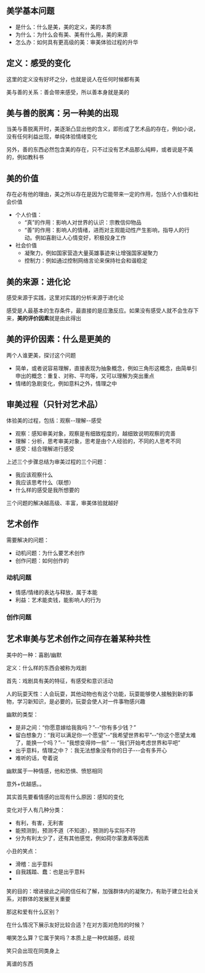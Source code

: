 ## 美学基本问题

- 是什么：什么是美，美的定义，美的本质
- 为什么：为什么会有美、美有什么用，美的来源
- 怎么办：如何具有更高级的美：审美体验过程的升华

## 定义：感受的变化

这里的定义没有好坏之分，也就是说人在任何时候都有美

美与善的关系：善会带来感受，所以善本身就是美的

## 美与善的脱离：另一种美的出现

当美与善脱离开时，美逐渐凸显出他的含义，即形成了艺术品的存在，例如小说，没有任何利益出现，单纯体验情绪变化

另外，善的东西必然包含美的存在，只不过没有艺术品那么纯粹，或者说是不美的，例如教科书

## 美的价值

存在必有他的理由，美之所以存在是因为它能带来一定的作用，包括个人价值和社会价值

- 个人价值：
  - “真”的作用：影响人对世界的认识：宗教信仰物品
  - “善”的作用：影响人的情绪，进而对主观能动性产生影响，指导人的行动。例如喜剧让人心情变好，积极投身工作
- 社会价值
  - 凝聚力，例如国家营造大量英雄事迹来让增强国家凝聚力
  - 控制力：例如通过控制网络言论来保持社会和谐稳定

## 美的来源：进化论

感受来源于实践，这里对实践的分析来源于进化论

感受是人最基本的生存条件，最直接的是应激反应。如果没有感受人就不会生存下来，**美的评价因素**就是由此得出

## 美的评价因素：什么是更美的

两个人谁更美，探讨这个问题

- 简单，或者说容易理解，直接表现为抽象概念，例如三角形这概念，由简单引申出的概念：重复、对称、平均等，又可以理解为突出重点
- 情绪的急剧变化，例如意料之外，情理之中

## 审美过程（只针对艺术品）

体验美的过程，包括：观察--理解--感受

- 观察：感知审美对象，观察是有细致程度的，越细致说明观察的完善
- 理解：分析，思考审美对象，思考是由个人经验的，不同的人思考不同
- 感受：结合理解进行感受

上述三个步骤总结为审美过程的三个问题：

- 我应该观察什么
- 我应该思考什么（联想）
- 什么样的感受是我所想要的

三个问题的解决越高级、丰富，审美体验就越好

## 艺术创作

需要解决的问题：

- 动机问题：为什么要艺术创作
- 创作问题：如何创作的

### 动机问题

- 情感/情绪的表达与释放，属于本能
- 利益：艺术能卖钱，能影响人的行为

### 创作问题

## 艺术审美与艺术创作之间存在着某种共性

美中的一种：喜剧/幽默

定义：什么样的东西会被称为戏剧

首先：戏剧具有美的特征，有感受和意识活动

人的玩耍天性：人会玩耍，其他动物也有这个功能，玩耍能够使人接触到新的事物，学习新知识，是必要的，玩耍会使人对一件事物感兴趣

幽默的类型：

- 是非之间：“你愿意嫁给我我吗？”--“你有多少钱？”
- 留白想象力：“我可以满足你一个愿望”--“我希望世界和平”--“你这个愿望太难了，能换一个吗？”-- "我想变得帅一些" -- “我们开始考虑世界和平吧”
- 出乎意料，情理之中？：我无法想象没有你的日子---会有多开心
- 难听的话，夸着说

幽默属于一种情感，他和恐惧、愤怒相同


意外+优越感。。


其实首先要看情感的出现有什么原因：感知的变化


变化对于人有几种分类：

- 有利，有害，无利害
- 能预测到，预测不道（不知道），预测的与实际不符
- 分为有利太少了，还有其他感觉，例如荷尔蒙激素等因素

小丑的笑点：

- 滑稽：出乎意料
- 自我践踏、蠢：也是出乎意料
- 


笑的目的：增进彼此之间的信任和了解，加强群体内的凝聚力，有助于建立社会关系，对群体的发展至关重要

那这和爱有什么区别？


在什么情况下展示友好比较合适？在对方面对危险的时候？

嘲笑怎么算？它属于笑吗？本质上是一种优越感，歧视

笑只会出现在同类身上



离谱的东西
